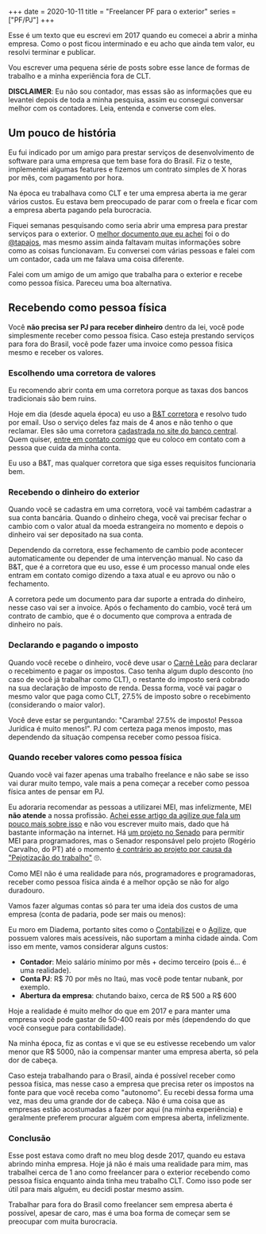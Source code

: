 +++
date = 2020-10-11
title = "Freelancer PF para o exterior"
series = ["PF/PJ"]
+++

Esse é um texto que eu escrevi em 2017 quando eu comecei a abrir a minha
empresa. Como o post ficou interminado e eu acho que ainda tem valor, eu
resolvi terminar e publicar.

Vou escrever uma pequena série de posts sobre esse lance de formas de trabalho
e a minha experiência fora de CLT.

**DISCLAIMER**: Eu não sou contador, mas essas são as informações que
eu levantei depois de toda a minha pesquisa, assim eu consegui
conversar melhor com os contadores. Leia, entenda e converse com eles.

## Um pouco de história

Eu fui indicado por um amigo para prestar serviços de desenvolvimento de
software para uma empresa que tem base fora do Brasil. Fiz o teste, implementei
algumas features e fizemos um contrato simples de X horas por mês, com
pagamento por hora.

Na época eu trabalhava como CLT e ter uma empresa aberta ia me gerar vários
custos. Eu estava bem preocupado de parar com o freela e ficar com a empresa
aberta pagando pela burocracia.

Fiquei semanas pesquisando como seria abrir uma empresa para prestar serviços
para o exterior. O [melhor documento que eu
achei](http://tapajos.me/trabalhando_fora) foi o do
[@tapajos](http://tapajos.me/), mas mesmo assim ainda faltavam muitas
informações sobre como as coisas funcionavam. Eu conversei com várias pessoas
e falei com um contador, cada um me falava uma coisa diferente.

Falei com um amigo de um amigo que trabalha para o exterior e recebe como
pessoa física. Pareceu uma boa alternativa.

## Recebendo como pessoa física

Você **não precisa ser PJ para receber dinheiro** dentro da lei, você pode
simplesmente receber como pessoa física. Caso esteja prestando serviços para
fora do Brasil, você pode fazer uma invoice como pessoa física mesmo e receber
os valores.

### Escolhendo uma corretora de valores

Eu recomendo abrir conta em uma corretora porque as taxas dos bancos
tradicionais são bem ruins.

Hoje em dia (desde aquela época) eu uso a [B&T
corretora](https://btcorretora.com.br/) e resolvo tudo por email. Uso o serviço
deles faz mais de 4 anos e não tenho o que reclamar. Eles são uma corretora
[cadastrada no site do banco
central](https://www.bcb.gov.br/rex/IAMC/Port/Instituicoes/inst_intermediarias.asp).
Quem quiser, [entre em contato comigo](/about) que eu coloco em contato com a
pessoa que cuida da minha conta.

Eu uso a B&T, mas qualquer corretora que siga esses requisitos funcionaria bem.

### Recebendo o dinheiro do exterior

Quando você se cadastra em uma corretora, você vai também cadastrar a sua conta
bancária. Quando o dinheiro chega, você vai precisar fechar o cambio com o
valor atual da moeda estrangeira no momento e depois o dinheiro vai ser
depositado na sua conta.

Dependendo da corretora, esse fechamento de cambio pode acontecer
automaticamente ou depender de uma intervenção manual. No caso da B&T, que é a
corretora que eu uso, esse é um processo manual onde eles entram em contato
comigo dizendo a taxa atual e eu aprovo ou não o fechamento.

A corretora pede um documento para dar suporte a entrada do dinheiro, nesse
caso vai ser a invoice. Após o fechamento do cambio, você terá um contrato de
cambio, que é o documento que comprova a entrada de dinheiro no país.

### Declarando e pagando o imposto

Quando você recebe o dinheiro, você deve usar o [Carnê
Leão](https://receita.economia.gov.br/orientacao/tributaria/pagamentos-e-parcelamentos/pagamento-do-imposto-de-renda-de-pessoa-fisica/carne-leao/2020/programa-carne-leao-2020)
para declarar o recebimento e pagar os impostos. Caso tenha algum duplo
desconto (no caso de você já trabalhar como CLT), o restante do imposto será
cobrado na sua declaração de imposto de renda. Dessa forma, você vai pagar o
mesmo valor que paga como CLT, 27.5% de imposto sobre o recebimento
(considerando o maior valor).

Você deve estar se perguntando: "Caramba! 27.5% de imposto! Pessoa Jurídica é
muito menos!". PJ com certeza paga menos imposto, mas dependendo da situação
compensa receber como pessoa física.

### Quando receber valores como pessoa física

Quando você vai fazer apenas uma trabalho freelance e não sabe se isso vai
durar muito tempo, vale mais a pena começar a receber como pessoa física antes
de pensar em PJ.

Eu adoraria recomendar as pessoas a utilizarei MEI, mas infelizmente, MEI **não
atende** a nossa profissão. [Achei esse artigo da agilize que fala um pouco
mais sobre
isso](https://agilize.com.br/blog/empreendedorismo/desenvolvedor/#Por-que-desenvolvedores-de-software-n%C3%A3o-podem-se-enquadrar-como-MEI) e não vou escrever muito mais, dado que há bastante informação na internet.
Há [um projeto no
Senado](https://www25.senado.leg.br/web/atividade/materias/-/materia/133127)
para permitir MEI para programadores, mas o Senador responsável pelo projeto
(Rogério Carvalho, do PT) até o momento [é contrário ao projeto por causa da
"Pejotização do
trabalho"](https://legis.senado.leg.br/sdleg-getter/documento?dm=7970336&ts=1594016896384&disposition=inline)
🙄.

Como MEI não é uma realidade para nós, programadores e programadoras, receber
como pessoa física ainda é a melhor opção se não for algo duradouro.

Vamos fazer algumas contas só para ter uma ideia dos custos de uma empresa
(conta de padaria, pode ser mais ou menos):

Eu moro em Diadema, portanto sites como o
[Contabilizei](http://contabilizei.com.br/) e o
[Agilize](https://www.agilize.com.br/), que possuem valores mais acessíveis,
não suportam a minha cidade ainda. Com isso em mente, vamos considerar alguns
custos:

+ **Contador**: Meio salário mínimo por mês + decimo terceiro (pois é... é uma realidade).
+ **Conta PJ**: R$ 70 por mês no Itaú, mas você pode tentar nubank, por exemplo.
+ **Abertura da empresa**: chutando baixo, cerca de R$ 500 a R$ 600

Hoje a realidade é muito melhor do que em 2017 e para manter uma empresa você
pode gastar de 50-400 reais por mês (dependendo do que você consegue para
contabilidade).

Na minha época, fiz as contas e vi que se eu estivesse recebendo um valor menor
que R$ 5000, não ia compensar manter uma empresa aberta, só pela dor de cabeça.

Caso esteja trabalhando para o Brasil, ainda é possível receber como pessoa
física, mas nesse caso a empresa que precisa reter os impostos na fonte para
que você receba como "autonomo". Eu recebi dessa forma uma vez, mas deu uma
grande dor de cabeça. Não é uma coisa que as empresas estão acostumadas a fazer
por aqui (na minha experiência) e geralmente preferem procurar alguém com
empresa aberta, infelizmente.

### Conclusão

Esse post estava como draft no meu blog desde 2017, quando eu estava abrindo
minha empresa. Hoje já não é mais uma realidade para mim, mas trabalhei cerca
de 1 ano como freelancer para o exterior recebendo como pessoa física enquanto
ainda tinha meu trabalho CLT. Como isso pode ser útil para mais alguém, eu
decidi postar mesmo assim.

Trabalhar para fora do Brasil como freelancer sem empresa aberta é possível,
apesar de caro, mas é uma boa forma de começar sem se preocupar com muita
burocracia.
